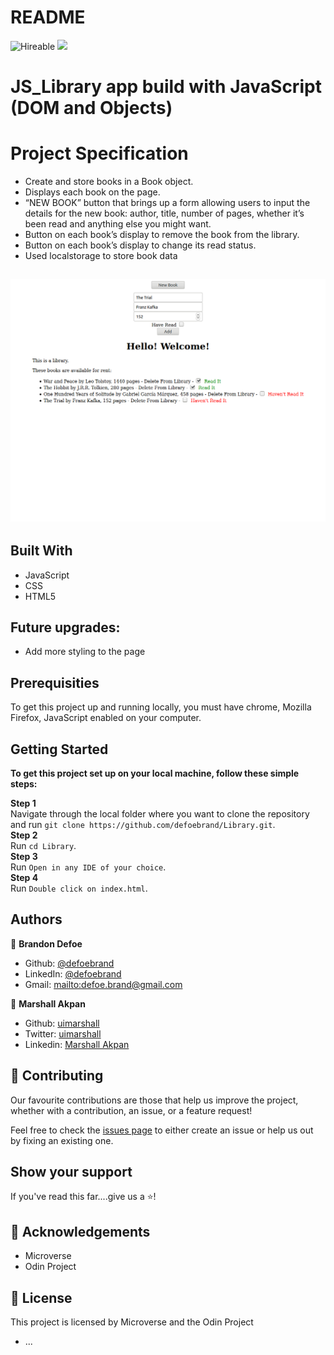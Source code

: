 # README

![Hireable](https://img.shields.io/badge/Hireable-yes-success) ![](https://img.shields.io/badge/-Microverse%20projects-blueviolet)

# JS_Library app build with JavaScript (DOM and Objects)

# Project Specification

-   Create and store books in a Book object.
-   Displays each book on the page.
-   “NEW BOOK” button that brings up a form allowing users to input the details for the new book: author, title, number of pages, whether it’s been read and anything else you might want.
-   Button on each book’s display to remove the book from the library.
-   Button on each book’s display to change its read status.
-   Used localstorage to store book data

## ![screenshot](images/screenshot.png)

## Built With

-   JavaScript
-   CSS
-   HTML5

## Future upgrades:

-   Add more styling to the page

## Prerequisities

To get this project up and running locally, you must have chrome, Mozilla Firefox, JavaScript enabled on your computer.

## Getting Started

**To get this project set up on your local machine, follow these simple steps:**

**Step 1**<br>
Navigate through the local folder where you want to clone the repository and run
`git clone https://github.com/defoebrand/Library.git`.<br>
**Step 2**<br>
Run `cd Library`.<br>
**Step 3**<br>
Run `Open in any IDE of your choice`.<br>
**Step 4**<br>
Run `Double click on index.html`.<br>

## Authors

👤 **Brandon Defoe**

-   Github: [@defoebrand](https://github.com/defoebrand)
-   LinkedIn: [@defoebrand](https://www.linkedin.com/in/defoebrand/)
-   Gmail: <mailto:defoe.brand@gmail.com>

👤 **Marshall Akpan**

-   Github: [uimarshall](https://github.com/uimarshall)
-   Twitter: [uimarshall](https://twitter.com/uimarshall)
-   Linkedin: [Marshall Akpan](https://www.linkedin.com/in/marshall-akpan/)

## 🤝 Contributing

Our favourite contributions are those that help us improve the project, whether with a contribution, an issue, or a feature request!

Feel free to check the [issues page](https://github.com/defoebrand/Library/issues) to either create an issue or help us out by fixing an existing one.

## Show your support

If you've read this far....give us a ⭐️!

## :clap: Acknowledgements

-   Microverse
-   Odin Project

## 📝 License

This project is licensed by Microverse and the Odin Project

-   ...

